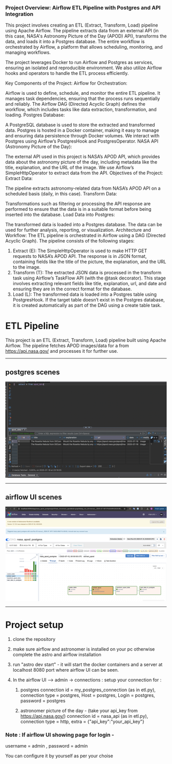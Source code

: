 ### Project Overview: Airflow ETL Pipeline with Postgres and API Integration

This project involves creating an ETL (Extract, Transform, Load) pipeline using Apache Airflow. The pipeline extracts data from an external API (in this case, NASA's Astronomy Picture of the Day (APOD) API), transforms the data, and loads it into a Postgres database. The entire workflow is orchestrated by Airflow, a platform that allows scheduling, monitoring, and managing workflows.

The project leverages Docker to run Airflow and Postgres as services, ensuring an isolated and reproducible environment. We also utilize Airflow hooks and operators to handle the ETL process efficiently.

Key Components of the Project:
Airflow for Orchestration:

Airflow is used to define, schedule, and monitor the entire ETL pipeline. It manages task dependencies, ensuring that the process runs sequentially and reliably.
The Airflow DAG (Directed Acyclic Graph) defines the workflow, which includes tasks like data extraction, transformation, and loading.
Postgres Database:

A PostgreSQL database is used to store the extracted and transformed data.
Postgres is hosted in a Docker container, making it easy to manage and ensuring data persistence through Docker volumes.
We interact with Postgres using Airflow’s PostgresHook and PostgresOperator.
NASA API (Astronomy Picture of the Day):

The external API used in this project is NASA’s APOD API, which provides data about the astronomy picture of the day, including metadata like the title, explanation, and the URL of the image.
We use Airflow’s SimpleHttpOperator to extract data from the API.
Objectives of the Project:
Extract Data:

The pipeline extracts astronomy-related data from NASA’s APOD API on a scheduled basis (daily, in this case).
Transform Data:

Transformations such as filtering or processing the API response are performed to ensure that the data is in a suitable format before being inserted into the database.
Load Data into Postgres:

The transformed data is loaded into a Postgres database. The data can be used for further analysis, reporting, or visualization.
Architecture and Workflow:
The ETL pipeline is orchestrated in Airflow using a DAG (Directed Acyclic Graph). The pipeline consists of the following stages:

1. Extract (E):
   The SimpleHttpOperator is used to make HTTP GET requests to NASA’s APOD API.
   The response is in JSON format, containing fields like the title of the picture, the explanation, and the URL to the image.
2. Transform (T):
   The extracted JSON data is processed in the transform task using Airflow’s TaskFlow API (with the @task decorator).
   This stage involves extracting relevant fields like title, explanation, url, and date and ensuring they are in the correct format for the database.
3. Load (L):
   The transformed data is loaded into a Postgres table using PostgresHook.
   If the target table doesn’t exist in the Postgres database, it is created automatically as part of the DAG using a create table task.

# ETL Pipeline

This project is an ETL (Extract, Transform, Load) pipeline built using Apache Airflow. The pipeline fetches APOD images/data for a from https://api.nasa.gov/ and processes it for further use.

---

## postgres scenes

![POSTGRES](images/postgres.png)

---

## airflow UI scenes

![ETL APOD Pipeline](images/airflow.png)

---

# Project setup

1. clone the repository
2. make sure airflow and astronomer is installed on your pc otherwise complete the astro and airflow installation
3. run "astro dev start" - it will start the docker containers and a server at localhost 8080 port where airflow UI can be seen.
4. In the airflow UI --> admin -> connections :
   setup your connection for :

   1. postgres
      connection id = my_postgres_connection (as in etl.py),
      connection type = postgres,
      Host = postgres,
      Login = postgres,
      password = postgres

   2. astronomer picture of the day - (take your api_key from https://api.nasa.gov/)
      connection id = nasa_api (as in etl.py),
      connection type = http,
      extra = {"api_key":"your_api_key"}

### Note : If airflow UI showing page for login -

username = admin ,
password = admin

You can configure it by yourself as per your choise
